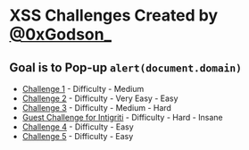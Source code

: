 # XSS Challenges Created by <a href="https://twitter.com/0xGodson_">@0xGodson_</a>

## Goal is to Pop-up `alert(document.domain)`

*  <a href="/chal1/">Challenge 1</a> - Difficulty - Medium
*  <a href="/chal2/">Challenge 2</a> - Difficulty - Very Easy - Easy
*  <a href="/chal3/">Challenge 3</a> - Difficulty - Medium - Hard
*  <a href="//challenge-1022.intigriti.io">Guest Challenge for Intigriti</a> - Difficulty - Hard - Insane
*  <a href="//xss.0xgodson.com">Challenge 4</a> - Difficulty - Easy
*  <a href="/chal5/">Challenge 5</a> - Difficulty - Easy 
